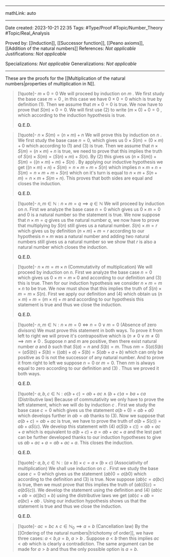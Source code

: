 
---

mathLink: auto

---
Date created: 2023-10-21 22:35
Tags: #Type/Proof #Topic/Number_Theory #Topic/Real_Analysis 

Proved by: [[Induction]], [[Successor function]], [[Peano axioms]], [[Addition of the natural numbers]]
References: _Not applicable_
Justifications: _Not applicable_

Specializations: _Not applicable_
Generalizations: _Not applicable_

---  

These are the proofs for the [[Multiplication of the natural numbers|properties of multiplication in N]].

> [!quote]- $m\times0=0$
> We will proceed by induction on $m$ . We first study the base case $m=0$ , in this case we have $0\times 0=0$ which is true by definition $(1)$. Then we assume that $m \times 0=0$ is true. We now have to prove that $S(m) \times 0 =0$. We will first use $(2)$ to write $(m \times 0)+0=0$ , which according to the induction hypothesis is true.
> 
> **Q.E.D.**

> [!quote]- $n \times S(m) = (n\times m)+n$
> We will prove this by induction on $n$ . We first study the base case $n=0$, which gives us $0 \times S(m) = (0\times m) + 0$ which according to $(1)$ and $(3)$ is true. Then we assume that $n \times S(m) = (n \times m) +n$ is true, we need to prove that this implies the truth of $S(n) \times S(m) = (S(n) \times m)+ S(n)$.  By $(2)$ this gives us $(n \times S(m))+S(m)= ((n \times m)+m)  + S(n)$ . By applying our inductive hypothesis we get $((n \times m)+n)+S(m)= n \times m + m + S(n)$ which implies $n \times m +n + S(m)=n \times m + m + S(n)$ which on it's turn is equal to $n \times m +S(n+m)=n \times m + S(m+n)$. This proves that both sides are equal and closes the induction.
> 
> **Q.E.D.**

> [!quote]- $n,m\in \mathbb{N}:n\times m=q \implies q \in \mathbb{N}$
> We will proceed by induction on $n$. First we analyze the base case $n=0$ which gives us $0 \times m =0$ and $0$ is a natural number so the statement is true. We now suppose that $n\times m=q$ gives us the natural number $q$, we now have to prove that multiplying by $S(n)$ still gives us a natural number. $S(n) \times m=r$ which gives us by definition $(n \times m) + m=r$ according to our hypothesis $n \times m$ was a natural number and adding two natural numbers still gives us a natural number so we show that $r$ is also a natural number which closes the induction.
> 
> **Q.E.D.**

> [!quote]- $n\times m =m \times n$ (Commutativity of multiplication)
> We will proceed by induction on $n$.  First we analyze the base case $n=0$ which gives us $0 \times m =m\times0$ and according to our definition and $(3)$ this is true. Then for our induction hypothesis we consider $n \times m= m \times n$ to be true. We now must show that this implies the truth of $S(n) \times m= m\times S(n)$. First we apply our definition and $(4)$ which obtain us $(n \times m) +m= (m \times n)+m$ and according to our hypothesis this statement is true and thus we close the induction.
> 
> **Q.E.D.**

> [!quote]- $n,m \in \mathbb{N}: n\times m = 0 \iff  n =0 \lor m=0$ (Absence of zero divisors)
> We must prove this statement in both ways. To prove it from left to right we will prove it's contrapositive which is $(n \neq 0 \lor m \neq 0) \implies nm \neq 0$ . Suppose $n$ and $m$ are positive, then there exist natural number $a$ and $b$ such that $S(a)=n$ and $S(b)=m$. Thus $nm=S(a)S(b)=(aS(b))+S(b)=((ab)+a)+S(b)=S(ab+a+b)$ which can only be positive as $0$ is not the successor of any natural number. And to prove it from right to left we suppose $n=0$ or $m=0$. Then $nm$ is always equal to zero according to our definition and $(3)$ . Thus we proved it both ways.
> 
> **Q.E.D.**

> [!quote]- $a,b,c \in \mathbb{N} :a(b + c) = ab + ac \land (b + c)a = ba + ca$ (Distributive law)
> Because of commutativity we only have to prove the left statement, which we will do by induction $c$ . First we study the base case $c=0$ which gives us the statement $a(b+0)=ab+a0$ which develops further in $ab=ab$ thanks to $(3)$. Now we suppose that $a(b+c)=ab+ac$ is true, we have to prove the truth of $a(b+S(c))=ab+aS(c)$. We develop this statement with $(4)$ $a(S(b+c))=ab+ac+a$ which is equivalent to $a(b+c)+a=ab+ac+a$ and the lest part can be further developed thanks to our induction hypotheses to give us $ab+ac+a=ab+ac+a$. This closes the induction.
> 
> **Q.E.D.**

> [!quote]- $a,b,c \in \mathbb{N} :(a \times b) \times c = a \times (b \times c)$ (Associativity of multiplication)
> We shall use induction on $c$ . First we study the base case $c=0$ which gives us the statement $(ab)0=a(b0)$ which according to the definition and $(3)$ is true. Now suppose $(ab)c=a(bc)$ is true, then we must prove that this implies the truth of $(ab)S(c)=a(bS(c))$. We develop the statement using the definition and $(4)$ $(ab)c +ab=a((bc)+b)$ using the distributive laws we get $(ab)c+ab=a(bc)+ab$ . Using our induction hypothesis shows us that the statement is true and thus we close the induction.
> 
> **Q.E.D.**

> [!quote]- $ac=bc \land c \in \mathbb{N}_0 \implies a=b$ (Cancellation law)
> By the [[Ordering of the natural numbers|trichotomy of order]], we have three cases: $a<b$,$a=b$, $a>b$ . Suppose $a<b$ then this implies $ac<ab$ which is clearly a contradiction. The same argument can be made for $a>b$ and thus the only possible option is $a=b$.




